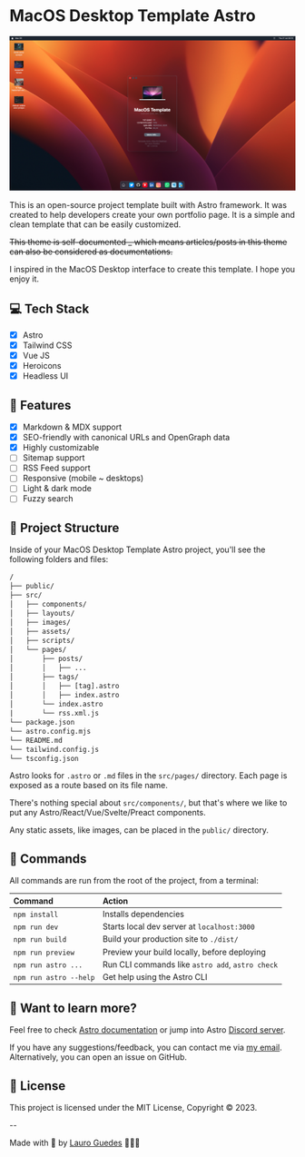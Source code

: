 # MacOS Desktop Template Astro

![Image MacOS Template](public/assets/img/macos-template.png)

This is an open-source project template built with Astro framework. It was created to help developers create your own portfolio page. It is a simple and clean template that can be easily customized.

~~This theme is self-documented \_ which means articles/posts in this theme can also be considered as documentations.~~

I inspired in the MacOS Desktop interface to create this template. I hope you enjoy it.

## 💻 Tech Stack

- [x] Astro
- [x] Tailwind CSS
- [x] Vue JS
- [x] Heroicons
- [x] Headless UI

## 🚀 Features

- [x] Markdown & MDX support
- [x] SEO-friendly with canonical URLs and OpenGraph data
- [x] Highly customizable
- [ ] Sitemap support
- [ ] RSS Feed support
- [ ] Responsive (mobile ~ desktops)
- [ ] Light & dark mode
- [ ] Fuzzy search

## 📂 Project Structure

Inside of your MacOS Desktop Template Astro project, you'll see the following folders and files:

```
/
├── public/
├── src/
│   ├── components/
│   ├── layouts/
│   ├── images/
│   ├── assets/
│   ├── scripts/
│   └── pages/
│       ├── posts/
│       │   ├── ...
│       ├── tags/
│       │   ├── [tag].astro
│       │   ├── index.astro
│       └── index.astro
|       └── rss.xml.js
└── package.json
└── astro.config.mjs
└── README.md
└── tailwind.config.js
└── tsconfig.json
```

Astro looks for `.astro` or `.md` files in the `src/pages/` directory. Each page is exposed as a route based on its file name.

There's nothing special about `src/components/`, but that's where we like to put any Astro/React/Vue/Svelte/Preact components.

Any static assets, like images, can be placed in the `public/` directory.

## 🧞 Commands

All commands are run from the root of the project, from a terminal:

| Command                | Action                                           |
| :--------------------- | :----------------------------------------------- |
| `npm install`          | Installs dependencies                            |
| `npm run dev`          | Starts local dev server at `localhost:3000`      |
| `npm run build`        | Build your production site to `./dist/`          |
| `npm run preview`      | Preview your build locally, before deploying     |
| `npm run astro ...`    | Run CLI commands like `astro add`, `astro check` |
| `npm run astro --help` | Get help using the Astro CLI                     |

## 👀 Want to learn more?

Feel free to check [Astro documentation](https://docs.astro.build) or jump into Astro [Discord server](https://astro.build/chat).

If you have any suggestions/feedback, you can contact me via [my email](mailto:laurowguedes@gmail.com). Alternatively, you can open an issue on GitHub.

## 📝 License

This project is licensed under the MIT License, Copyright © 2023.

--

Made with 💙 by [Lauro Guedes](https://leowgweb.com.br) 🧑🏼‍🚀
